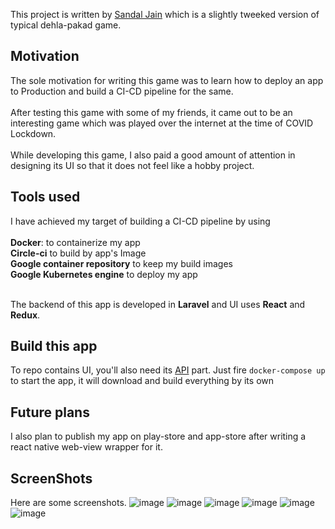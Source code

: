 This project is written by [Sandal Jain](https://www.linkedin.com/in/eightbitguy/) which is a slightly tweeked version of typical dehla-pakad game.

## Motivation
The sole motivation for writing this game was to learn how to deploy an app to Production and build a CI-CD pipeline for the same. <br><br> 
After testing this game with some of my friends, it came out to be an interesting game which was played over the internet at the time of COVID Lockdown.<br><br>
While developing this game, I also paid a good amount of attention in designing its UI so that it does not feel like a hobby project.

## Tools used
I have achieved my target of building a CI-CD pipeline by using<br><br> 
**Docker**: to containerize my app<br> 
**Circle-ci** to build by app's Image<br> 
**Google container repository** to keep my build images<br> 
**Google Kubernetes engine** to deploy my app<br><br> 

The backend of this app is developed in **Laravel** and UI uses **React** and **Redux**.

## Build this app
To repo contains UI, you'll also need its [API](https://github.com/eight-bitguy/cover-dehla-pakad-api) part.
Just fire `docker-compose up` to start the app, it will download and build everything by its own

## Future plans
I also plan to publish my app on play-store and app-store after writing a react native web-view wrapper for it.

## ScreenShots
Here are some screenshots.
![image](https://user-images.githubusercontent.com/32420694/99808305-a9c74700-2b66-11eb-8126-b37a20538bd8.png)
![image](https://user-images.githubusercontent.com/32420694/99808302-a92eb080-2b66-11eb-8fd7-1c630f5d1b56.png)
![image](https://user-images.githubusercontent.com/32420694/99808292-a6cc5680-2b66-11eb-8f24-6acee4dd6fe5.png)
![image](https://user-images.githubusercontent.com/32420694/99808288-a469fc80-2b66-11eb-9b3c-e27790754e49.png)
![image](https://user-images.githubusercontent.com/32420694/99808270-9fa54880-2b66-11eb-86f7-4df93fa40945.png)
![image](https://user-images.githubusercontent.com/32420694/99808282-a2a03900-2b66-11eb-93bb-d832330b09db.png)
